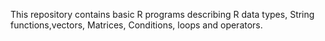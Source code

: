 This repository contains basic R programs describing R data types, String functions,vectors, Matrices, Conditions, loops and operators.
